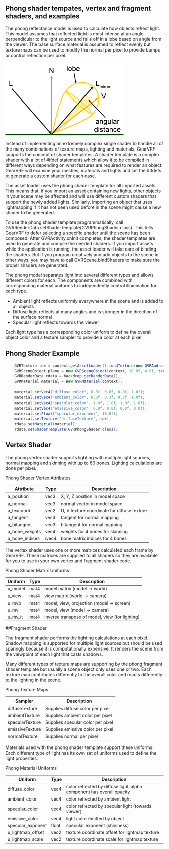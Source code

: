 ## Phong shader tempates, vertex and fragment shaders, and examples

The phong reflectance model is used to calculate how objects reflect light. This model assumes that reflected light is most intense at an angle perpendicular to the light source and falls off in a lobe based on angle from the viewer. The base surface material is assumed to reflect evenly but texture maps can be used to modify the normal per pixel to provide bumps or control reflection per pixel. 

![](/images/gvrf_phong_reflectance.png)

Instead of implementing an extremely complex single shader to handle all of the many combinations of texture maps, lighting and materials, GearVRF supports the concept of shader templates. A shader template is a complex shader with a lot of #ifdef statements which allow it to be compiled in different ways depending on what features are required to render an object. GearVRF will examine your meshes, materials and lights and set the #ifdefs to generate a custom shader for each case.

The asset loader uses the phong shader template for all imported assets. This means that, if you import an asset containing new lights, other objects in your scene may be affected and will use different custom shaders that support the newly added lights. Similarly, importing an object that uses lightmapping if it has not been used before in the scene might cause a new shader to be generated.

To use the phong shader template programmatically, call GVRRenderData.setShaderTemplate(GVRPhongShader.class). This tells GearVRF to defer selecting a specific shader until the scene has been composed. After GVRActivity.onInit completes, the shader templates are used to generate and compile the needed shaders. If you import assets while the application is running, the asset loader will take care of binding the shaders. But if you program creatively and add objects to the scene in other ways, you may have to call GVRScene.bindShaders to make sure the proper shaders are generated.

The phong model separates light into several different types and allows different colors for each. The components are combined with corresponding material uniforms to independently control illumination for each type.

* Ambient light reflects uniformly everywhere in the scene and is added to all objects
* Diffuse light reflects at many angles and is stronger in the direction of the surface normal
* Specular light reflects towards the viewer

Each light type has a corresponding color uniform to define the overall object color and a texture sampler to provide a color at each pixel.

## Phong Shader Example
```java
	GVRTexture tex = context.getAssetLoader().loadTexture(new GVRAndroidResource(mGVRContext, R.drawable.gearvrflogo));
	GVRSceneObject plane = new GVRSceneObject(context, 10.0f, 4.0f, tex);
	GVRRenderData rdata = backdrop.getRenderData();
	GVRMaterial material = new GVRMaterial(context);
	        
	material.setVec4("diffuse_color", 0.8f, 0.8f, 0.8f, 1.0f);
	material.setVec4("ambient_color", 0.3f, 0.3f, 0.3f, 1.0f);
	material.setVec4("specular_color", 1.0f, 1.0f, 1.0f, 1.0f);
	material.setVec4("emissive_color", 0.0f, 0.0f, 0.0f, 0.0f);
	material.setFloat("specular_exponent", 10.0f);
	material.setTexture("diffuseTexture", tex);
	rdata.setMaterial(material);
	rdata.setShaderTemplate(GVRPhongShader.class);
```

## Vertex Shader

The phong vertex shader supports lighting with multiple light sources, normal mapping and skinning with up to 60 bones. Lighting calculations are done per pixel.

Phong Shader Vertex Attributes

|Attribute| 	Type| 	Description|
|---------|---------|--------------|
|a_position |	vec3| 	X, Y, Z position in model space|
|a_normal |	vec3 |	normal vector in model space|
|a_texcoord |	vec2 |	U, V texture coordinate for diffuse texture|
|a_tangent |	vec3 |	tangent for normal mapping|
|a_bitangent |	vec3 |	bitangent for normal mapping|
|a_bone_weights |	vec4 |	weights for 4 bones for skinning|
|a_bone_indices |	ivec4 |	bone matrix indices for 4 bones|

The vertex shader uses one or more matrices calculated each frame by GearVRF. These matrices are supplied to all shaders so they are available for you to use in your own vertex and fragment shader code.


Phong Shader Matrix Uniforms

|Uniform |	Type |	Description|
|-|-|-|
|u_model |	mat4 |	model matrix (model -> world)|
|u_view |	mat4 |	view matrix (world -> camera)|
|u_mvp |	mat4 |	model, view, projection (model -> screen)|
|u_mv |	mat4 |	model, view (model -> camera)|
|u_mv_it |	mat4 |	inverse transpose of model, view (for lighting)|

##Fragment Shader

The fragment shader performs the lighting calculations at each pixel. Shadow mapping is supported for multiple light sources but should be used sparingly because it is computationally expensive. It renders the scene from the viewpoint of each light that casts shadows.

Many different types of texture maps are supporting by the phong fragment shader template but usually a scene object only uses one or two. Each texture map contributes differently to the overall color and reacts differently to the lighting in the scene.

Phong Texture Maps

|Sampler |	Description|
|-|-|
|diffuseTexture |	Supplies diffuse color per pixel|
|ambientTexture |	Supplies ambient color per pixel|
|specularTexture |	Supplies specular color per pixel|
|emissiveTexture |	Supplies emissive color per pixel|
|normalTexture |	Supplies normal per pixel|

Materials used with the phong shader template support these uniforms. Each different type of light has its own set of uniforms used to define the light properties.

Phong Material Uniforms

|Uniform |	Type |	Description|
|-|-|-|
|diffuse_color |	vec4 |	color reflected by diffuse light, alpha component has overall opacity|
|ambient_color |	vec4 |	color reflected by ambient light|
|specular_color |	vec4 |	color reflected by specular light (towards viewer)|
|emissive_color |	vec4 |	light color emitted by object|
|specular_exponent |	float |	specular exponent (shininess)|
|u_lightmap_offset |	vec2 |	texture coordinate offset for lightmap texture|
|u_lightmap_scale |	vec2 |	texture coordinate scale for lightmap texture|


